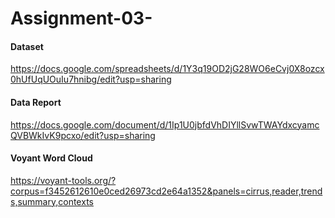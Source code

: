 # Assignment-03-

#### Dataset
https://docs.google.com/spreadsheets/d/1Y3q19OD2jG28WO6eCvj0X8ozcx0hUfUqUOuIu7hnibg/edit?usp=sharing

#### Data Report
https://docs.google.com/document/d/1Ip1U0jbfdVhDIYllSvwTWAYdxcyamcQVBWkIvK9pcxo/edit?usp=sharing

#### Voyant Word Cloud

https://voyant-tools.org/?corpus=f3452612610e0ced26973cd2e64a1352&panels=cirrus,reader,trends,summary,contexts
